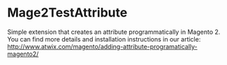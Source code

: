 # Mage2TestAttribute
Simple extension that creates an attribute programmatically in Magento 2.
You can find more details and installation instructions in our article: http://www.atwix.com/magento/adding-attribute-programatically-magento2/
